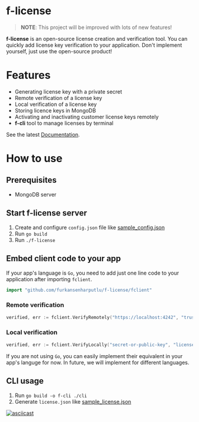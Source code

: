 # f-license
> **NOTE**: This project will be improved with lots of new features!

**f-license** is an open-source license creation and verification tool. You can quickly add license key verification to your application. Don't implement yourself, just use the open-source product!

# Features

- Generating license key with a private secret
- Remote verification of a license key
- Local verification of a license key
- Storing licence keys in MongoDB
- Activating and inactivating customer license keys remotely
- **f-cli** tool to manage licenses by terminal

See the latest [Documentation](https://github.com/furkansenharputlu/f-license/wiki).

# How to use

## Prerequisites

- MongoDB server

## Start f-license server

1. Create and configure `config.json` file like [sample_config.json](https://github.com/furkansenharputlu/f-license/blob/master/sample_config.json)
2. Run `go build`
3. Run `./f-license` 

## Embed client code to your app

If your app's language is `Go`, you need to add just one line code to your application after importing `fclient`.

```go
import "github.com/furkansenharputlu/f-license/fclient"
```

### Remote verification

```go
verified, err := fclient.VerifyRemotely("https://localhost:4242", "trusted-server-cert", "license-key")
```

### Local verification

```go
verified, err := fclient.VerifyLocally("secret-or-public-key", "license-key")
```

If you are not using `Go`, you can easily implement their equivalent in your app's languge for now. In future, we will implement for different languages.

## CLI usage

1. Run `go build -o f-cli ./cli`
2. Generate `license.json` like [sample_license.json](https://github.com/furkansenharputlu/f-license/blob/master/sample_license.json)

[![asciicast](https://asciinema.org/a/hMpcWAo883ukWwmz95839Vnm2.svg)](https://asciinema.org/a/hMpcWAo883ukWwmz95839Vnm2)


